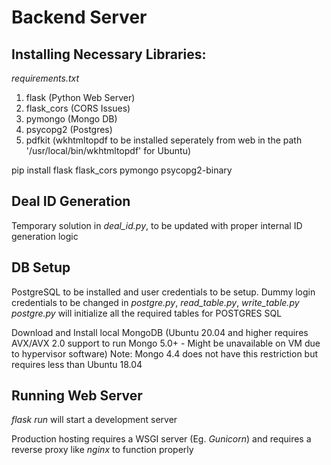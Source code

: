 # Backend Server

## Installing Necessary Libraries:
*requirements.txt*

1. flask (Python Web Server)
2. flask_cors (CORS Issues)
3. pymongo (Mongo DB)
4. psycopg2 (Postgres)
5. pdfkit (wkhtmltopdf to be installed seperately from web in the path '/usr/local/bin/wkhtmltopdf' for Ubuntu)

pip install flask flask_cors pymongo psycopg2-binary 

## Deal ID Generation
Temporary solution in *deal_id.py*, to be updated with proper internal ID generation logic

## DB Setup

PostgreSQL to be installed and user credentials to be setup. 
Dummy login credentials to be changed in *postgre.py*, *read_table.py*, *write_table.py*
*postgre.py* will initialize all the required tables for POSTGRES SQL

Download and Install local MongoDB (Ubuntu 20.04 and higher requires AVX/AVX 2.0 support to run Mongo 5.0+ - Might be unavailable on VM due to hypervisor software)
Note: Mongo 4.4 does not have this restriction but requires less than Ubuntu 18.04

## Running Web Server
*flask run* will start a development server

Production hosting requires a WSGI server (Eg. *Gunicorn*) and requires a reverse proxy like *nginx* to function properly

